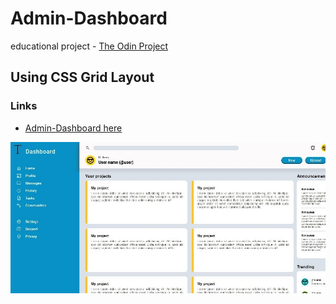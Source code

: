 # Admin-Dashboard

educational project - [The Odin Project](https://www.theodinproject.com/)

## Using CSS Grid Layout

### Links

- [Admin-Dashboard here](https://alexei-t1.github.io/Admin-Dashboard/)

![image](https://github.com/Alexei-T1/Admin-Dashboard/blob/main/images/screen.jpg)
